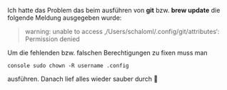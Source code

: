 Ich hatte das Problem das beim ausführen von **git** bzw. **brew update** die folgende Meldung ausgegeben wurde:

> warning: unable to access ‚/Users/schaloml/.config/git/attributes‘: Permission denied


Um die fehlenden bzw. falschen Berechtigungen zu fixen muss man

```console sudo chown -R username .config ``` 

ausführen. Danach lief alles wieder sauber durch 🙂


